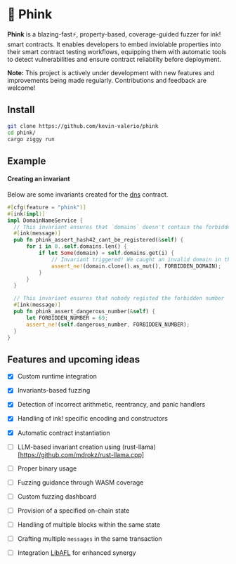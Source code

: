 # 🐙 Phink  

**Phink** is a blazing-fast⚡, property-based, coverage-guided fuzzer for ink! smart contracts. It enables developers to embed inviolable properties into their smart contract testing workflows, equipping them with automatic tools to detect vulnerabilities and ensure contract reliability before deployment.

**Note:** This project is actively under development with new features and improvements being made regularly. Contributions and feedback are welcome!

## Install  
  
```bash
git clone https://github.com/kevin-valerio/phink
cd phink/
cargo ziggy run   
```  
  
## Example  
#### Creating an invariant  
Below are some invariants created for the [dns](https://github.com/kevin-valerio/phink/blob/main/sample/dns/lib.rs) contract.


  ```rust
#[cfg(feature = "phink")]
#[ink(impl)]
impl DomainNameService {
    // This invariant ensures that `domains` doesn't contain the forbidden domain that nobody should regsiter 
    #[ink(message)]
    pub fn phink_assert_hash42_cant_be_registered(&self) {
        for i in 0..self.domains.len() {
            if let Some(domain) = self.domains.get(i) {
                // Invariant triggered! We caught an invalid domain in the storage...
                assert_ne!(domain.clone().as_mut(), FORBIDDEN_DOMAIN);
            }
        }
    }

    // This invariant ensures that nobody registed the forbidden number
    #[ink(message)]
    pub fn phink_assert_dangerous_number(&self) {
        let FORBIDDEN_NUMBER = 69;
        assert_ne!(self.dangerous_number, FORBIDDEN_NUMBER);
    }
}
```
   
    
## Features and upcoming ideas  
  
 - [x] Custom runtime integration 
 - [x] Invariants-based fuzzing
 - [x] Detection of incorrect arithmetic, reentrancy, and panic handlers
 - [x] Handling of ink! specific encoding and constructors
 - [x] Automatic contract instantiation
 - [ ] LLM-based invariant creation using (rust-llama)[https://github.com/mdrokz/rust-llama.cpp]
 - [ ] Proper binary usage
 - [ ] Fuzzing guidance through WASM coverage
 - [ ] Custom fuzzing dashboard
 - [ ] Provision of a specified on-chain state
 - [ ] Handling of multiple blocks within the same state
 - [ ] Crafting multiple `messages` in the same transaction
 - [ ] Integration [LibAFL](https://github.com/AFLplusplus/LibAFL/) for enhanced synergy 
 

